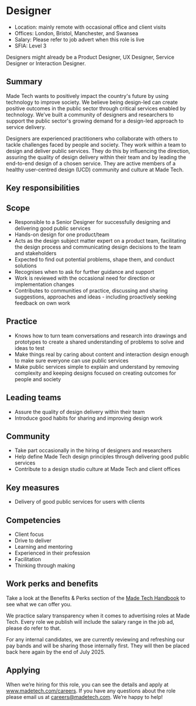 # Designer

- Location: mainly remote with occasional office and client visits
- Offices: London, Bristol, Manchester, and Swansea
- Salary: Please refer to job advert when this role is live
- SFIA: Level 3

Designers might already be a Product Designer, UX Designer, Service Designer or Interaction Designer.

## Summary

Made Tech wants to positively impact the country's future by using technology to improve society. We believe being design-led can create positive outcomes in the public sector through critical services enabled by technology. We’ve built a community of designers and researchers to support the public sector's growing demand for a design-led approach to service delivery.

Designers are experienced practitioners who collaborate with others to tackle challenges faced by people and society. They work within a team to design and deliver public services. They do this by influencing the direction, assuring the quality of design delivery within their team and by leading the end-to-end design of a chosen service. They are active members of a healthy user-centred design (UCD) community and culture at Made Tech.

## Key responsibilities

## Scope

- Responsible to a Senior Designer for successfully designing and delivering good public services
- Hands-on design for one product/team
- Acts as the design subject matter expert on a product team, facilitating the design process and communicating design decisions to the team and stakeholders
- Expected to find out potential problems, shape them, and conduct solutions
- Recognises when to ask for further guidance and support
- Work is reviewed with the occasional need for direction or implementation changes
- Contributes to communities of practice, discussing and sharing suggestions, approaches and ideas - including proactively seeking feedback on own work

## Practice

- Knows how to turn team conversations and research into drawings and prototypes to create a shared understanding of problems to solve and ideas to test
- Make things real by caring about content and interaction design enough to make sure everyone can use public services
- Make public services simple to explain and understand by removing complexity and keeping designs focused on creating outcomes for people and society

## Leading teams
- Assure the quality of design delivery within their team
- Introduce good habits for sharing and improving design work 

## Community

- Take part occasionally in the hiring of designers and researchers
- Help define Made Tech design principles through delivering good public services
- Contribute to a design studio culture at Made Tech and client offices

## Key measures

- Delivery of good public services for users with clients

## Competencies

- Client focus
- Drive to deliver
- Learning and mentoring
- Experienced in their profession
- Facilitation
- Thinking through making

## Work perks and benefits

Take a look at the Benefits & Perks section of the [Made Tech Handbook](https://github.com/madetech/handbook) to see what we can offer you. 

We practice salary transparency when it comes to advertising roles at Made Tech. Every role we publish will include the salary range in the job ad, please do refer to that.

For any internal candidates, we are currently reviewing and refreshing our pay bands and will be sharing those internally first. They will then be placed back here again by the end of July 2025.

## Applying

When we’re hiring for this role, you can see the details and apply at www.madetech.com/careers. If you have any questions about the role please email us at [careers@madetech.com](mailto:careers@madetech.com). We’re happy to help!
